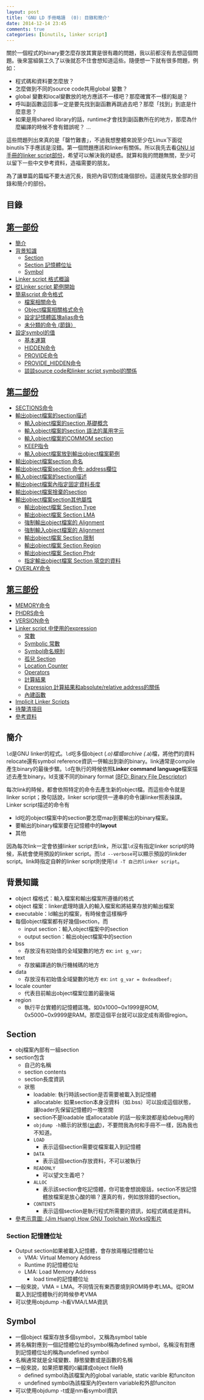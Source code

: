 ```yaml
---
layout: post
title: 'GNU LD 手冊略讀  (0): 目錄和簡介'
date: 2014-12-14 23:45
comments: true
categories: [binutils, linker script]
---
```

關於一個程式的binary要怎麼存放其實是很有趣的問題，我以前都沒有去想這個問題。後來當組裝工久了以後就忍不住會想知道這些。隨便想一下就有很多問題，例如：

* 程式碼和資料要怎麼放？
* 怎麼做到不同的source code共用global 變數？
* global 變數和local變數放的地方應該不一樣吧？那麼確實不一樣的點是？
* 呼叫副函數這回事一定是要先找到副函數再跳過去吧？那麼「找到」到底是什麼意思？
* 如果是用shared library的話，runtime才會找到副函數所在的地方，那麼為什麼編譯的時候不會有錯誤呢？
...

這些問題列出來真的是「罄竹難書」，不過我想整體來說至少在Linux下面從binutils下手應該是沒錯。第一個問題應該和linker有關係。所以我先去看[GNU ld手冊的linker script部份](https://sourceware.org/binutils/docs/ld/Scripts.html#Scripts)，希望可以解決我的疑惑。就算和我的問題無關，至少可以留下一些中文參考資料，造福需要的朋友。

為了讓單篇的篇幅不要太過冗長，我把內容切割成幾個部份。這邊就先放全部的目錄和簡介的部份。

## 目錄
## [第一部份](http://wen00072.github.io/blog/2014/12/14/study-on-the-linker-script-1/)

* [簡介](#intro)
* [背景知識](#bkg)
	* [Section](#bkg-sec)
	* [Section 記憶體位址](#bkg-layout)
	* [Symbol](#bkg-sym)
* [Linker script 格式概論](http://wen00072.github.io/blog/2014/12/14/study-on-the-linker-script-1/#fmt)
* [從Linker script 範例開始](http://wen00072.github.io/blog/2014/12/14/study-on-the-linker-script-1/#ex)
* [簡易script 命令格式](http://wen00072.github.io/blog/2014/12/14/study-on-the-linker-script-1/#cmd)
  * [檔案相關命令](http://wen00072.github.io/blog/2014/12/14/study-on-the-linker-script-1/#cmd-file)
  * [Object檔案相關格式命令](http://wen00072.github.io/blog/2014/12/14/study-on-the-linker-script-1/#cmd-obj)
  * [設定記憶體區塊alias命令](http://wen00072.github.io/blog/2014/12/14/study-on-the-linker-script-1/#cmd-alias)
  * [未分類的命令 (節錄）](http://wen00072.github.io/blog/2014/12/14/study-on-the-linker-script-1/#cmd-misc)
* [設定symbol的值](http://wen00072.github.io/blog/2014/12/14/study-on-the-linker-script-1/#assign)
  * [基本運算](http://wen00072.github.io/blog/2014/12/14/study-on-the-linker-script-1/#assign-op)
  * [HIDDEN命令](http://wen00072.github.io/blog/2014/12/14/study-on-the-linker-script-1/#assign-hid)
  * [PROVIDE命令](http://wen00072.github.io/blog/2014/12/14/study-on-the-linker-script-1/#assign-prov)
  * [PROVIDE_HIDDEN命令](http://wen00072.github.io/blog/2014/12/14/study-on-the-linker-script-1/#assign-hid-prov)
  * [談談source code和linker script symbol的關係](http://wen00072.github.io/blog/2014/12/14/study-on-the-linker-script-1/#assign-src)


## [第二部份](http://wen00072.github.io/blog/2014/12/14/study-on-the-linker-script-2-setcion-command)

* [SECTIONS命令](http://wen00072.github.io/blog/2014/12/14/study-on-the-linker-script-2-setcion-command/#sec)
* [輸出object檔案的section描述](http://wen00072.github.io/blog/2014/12/14/study-on-the-linker-script-2-setcion-command/#sec-output-desc)
	* [輸入object檔案的section 基礎概念](http://wen00072.github.io/blog/2014/12/14/study-on-the-linker-script-2-setcion-command/#sec-input-desc-basic)
	* [輸入object檔案的section 語法的萬用字元](http://wen00072.github.io/blog/2014/12/14/study-on-the-linker-script-2-setcion-command/#sec-input-desc-wildcard)
	* [輸入object檔案的COMMOM section](http://wen00072.github.io/blog/2014/12/14/study-on-the-linker-script-2-setcion-command/#sec-input-desc-comm)
	* [KEEP指令](http://wen00072.github.io/blog/2014/12/14/study-on-the-linker-script-2-setcion-command/#sec-input-desc-keep)
	* [輸入object檔案放到輸出object檔案範例](http://wen00072.github.io/blog/2014/12/14/study-on-the-linker-script-2-setcion-command/#sec-input-desc-ex)
* [輸出object檔案section 命名](http://wen00072.github.io/blog/2014/12/14/study-on-the-linker-script-2-setcion-command/#sec-output-name)
* [輸出object檔案section 命令: address欄位](http://wen00072.github.io/blog/2014/12/14/study-on-the-linker-script-2-setcion-command/#sec-output-addr)
* [輸入object檔案的section描述](http://wen00072.github.io/blog/2014/12/14/study-on-the-linker-script-2-setcion-command/#sec-input-desc)
* [輸出object檔案內指定固定資料長度](http://wen00072.github.io/blog/2014/12/14/study-on-the-linker-script-2-setcion-command/#sec-output-data)
* [輸出object檔案捨棄的section](http://wen00072.github.io/blog/2014/12/14/study-on-the-linker-script-2-setcion-command/#sec-output-discard)
* [輸出object檔案section其他屬性](http://wen00072.github.io/blog/2014/12/14/study-on-the-linker-script-2-setcion-command/#sec-output-attr)
	* [輸出object檔案 Section Type](http://wen00072.github.io/blog/2014/12/14/study-on-the-linker-script-2-setcion-command/#sec-output-attr-type)
	* [輸出object檔案 Section LMA](http://wen00072.github.io/blog/2014/12/14/study-on-the-linker-script-2-setcion-command/#sec-output-attr-lma)
	* [強制輸出object檔案的 Alignment](http://wen00072.github.io/blog/2014/12/14/study-on-the-linker-script-2-setcion-command/#sec-output-attr-output-align)
	* [強制輸入object檔案的 Alignment](http://wen00072.github.io/blog/2014/12/14/study-on-the-linker-script-2-setcion-command/#sec-output-attr-input-align)
	* [輸出object檔案 Section 限制](http://wen00072.github.io/blog/2014/12/14/study-on-the-linker-script-2-setcion-command/#sec-output-attr-limit)
	* [輸出object檔案 Section Region](http://wen00072.github.io/blog/2014/12/14/study-on-the-linker-script-2-setcion-command/#sec-output-attr-region)
	* [輸出object檔案 Section Phdr](http://wen00072.github.io/blog/2014/12/14/study-on-the-linker-script-2-setcion-command/#sec-output-attr-output-phdr)
	* [指定輸出object檔案 Section 填空的資料](http://wen00072.github.io/blog/2014/12/14/study-on-the-linker-script-2-setcion-command/#sec-output-attr-output-fill)
* [OVERLAY命令](http://wen00072.github.io/blog/2014/12/14/study-on-the-linker-script-2-setcion-command/#sec-overlay)


## [第三部份](http://wen00072.github.io/blog/2014/12/15/study-on-the-linker-script-3/)

* [MEMORY命令](http://wen00072.github.io/blog/2014/12/15/study-on-the-linker-script-3/#mem)
* [PHDRS命令](http://wen00072.github.io/blog/2014/12/15/study-on-the-linker-script-3/#phdr)
* [VERSION命令](http://wen00072.github.io/blog/2014/12/15/study-on-the-linker-script-3/#ver)
* [Linker script 中使用的expression](http://wen00072.github.io/blog/2014/12/15/study-on-the-linker-script-3/#expr)
	* [常數](http://wen00072.github.io/blog/2014/12/15/study-on-the-linker-script-3/#expr-const)
	* [Symbolic 常數](http://wen00072.github.io/blog/2014/12/15/study-on-the-linker-script-3/#expr-sym-const)
	* [Symbol命名規則](http://wen00072.github.io/blog/2014/12/15/study-on-the-linker-script-3/#expr-sym)
	* [孤兒 Section](http://wen00072.github.io/blog/2014/12/15/study-on-the-linker-script-3/#expr-oph-sec)
	* [Location Counter](http://wen00072.github.io/blog/2014/12/15/study-on-the-linker-script-3/#expr-lcnt)
	* [Operators](http://wen00072.github.io/blog/2014/12/15/study-on-the-linker-script-3/#expr-op)
	* [計算結果](http://wen00072.github.io/blog/2014/12/15/study-on-the-linker-script-3/#expr-eval)
	* [Expression 計算結果和absolute/relative address的關係](http://wen00072.github.io/blog/2014/12/15/study-on-the-linker-script-3/#expr-sec)
	* [內建函數](http://wen00072.github.io/blog/2014/12/15/study-on-the-linker-script-3/#expr-btfun)
* [Implicit Linker Scripts](http://wen00072.github.io/blog/2014/12/15/study-on-the-linker-script-3/#imp)
* [待釐清項目](http://wen00072.github.io/blog/2014/12/15/study-on-the-linker-script-3/#todo)
* [參考資料](http://wen00072.github.io/blog/2014/12/15/study-on-the-linker-script-3/#ref)



<a name="intro"></a>
## 簡介
`ld`是GNU linker的程式。`ld`吃多個object (*.o)檔或archive (*.a)檔，將他們的資料relocate還有symbol reference資訊一併輸出到新的binary。link通常是compile產生binary的最後步驟。`ld`在執行的時候依照**Linker command language**檔案描述去產生binary。ld支援不同的binary format [(BFD: Binary File Descriptor)](https://sourceware.org/binutils/docs/ld/BFD.html#BFD)

每次link的時候，都會依照特定的命令去產生新的object檔。而這些命令就是linker script；換句話說，linker script提供一連串的命令讓linker照表操課。Linker script描述的命令有

* ld吃的object檔案中的section要怎麼map到要輸出的binary檔案。
* 要輸出的binary檔案要在記憶體中的**layout**
* 其他

因為每次link一定會依據linker script去link，所以當`ld`沒有指定linker script的時候，系統會使用預設的linker script。而`ld --verbose`可以顯示預設的linkder script。link時指定自幹的linker script則使用`ld -T 自己的linker script`。


<a name="bkg"></a>
## 背景知識

* object 檔格式：輸入檔案和輸出檔案所遵循的格式
* object 檔案：linker處理時讀入的輸入檔案和將結果存放的輸出檔案
* executable：ld輸出的檔案，有時候會這樣稱呼
* 每個object檔案都有好幾個section，而
  * input section：輸入object檔案中的section
  * output section：輸出object檔案中的section
* bss
  * 存放沒有初始值的全域變數的地方 ex: `int g_var;`
* text
  * 存放編譯過的執行機械碼的地方
* data
  * 存放沒有初始值全域變數的地方 ex: `int g_var = 0xdeadbeef;`
* locale counter
  * 代表目前輸出object檔案位置的最後端
* region 
  * 執行平台實體的記憶體區塊。如0x1000~0x1999是ROM, 0x5000~0x9999是RAM。那麼這個平台就可以設定成有兩個region。
  

<a name="bkg-sec"></a>
## Section

* obj檔案內部有一組section
* section包含
  * 自己的名稱
  * section contents
  * section長度資訊
  * 狀態
    * loadable: 執行時該section是否需要被載入到記憶體
    * allocatable: 如果section本身沒資料（如.bss）可以設成這個狀態，讓loader先保留記憶體的一塊空間
    * section不是loadable 或allocatable 的話一般來說都是給debug用的
    * `objdump -h`顯示的狀態([出處](http://stackoverflow.com/questions/11196048/flags-in-objdump-output-of-object-file))，不要問我為何和手冊不一樣，因為我也不知道。
    * `LOAD`
      * 表示這個section需要從檔案載入到記憶體
    * `DATA`
      * 表示這個section存放資料，不可以被執行
    * `READONLY`
      * 可以望文生義吧？
    * `ALLOC`
      * 表示該section會吃記憶體，你可能會想說廢話，section不放記憶體放檔案是放心酸的嘛？還真的有，例如放除錯的section。
    * `CONTENTS`
      * 表示這個section是執行程式所需要的資訊，如程式碼或是資料。
* [參考示意圖: (Jim Huang) How GNU Toolchain Works投影片 ](http://www.slideshare.net/jserv/from-source-to-binary-how-gnu-toolchain-works/46)

<a name="bkg-layout"></a>
### Section 記憶體位址

* Output section如果被載入記憶體，會存放兩種記憶體位址
	* VMA: Virtual Memory Address
  	* Runtime 的記憶體位址
  * LMA: Load Memory Address
  	* load time的記憶體位址
* 一般來說，VMA = LMA。不同情況有東西要燒到ROM時參考LMA。從ROM載入到記憶體執行的時候參考VMA
* 可以使用objdump -h看VMA/LMA資訊
	
<a name="bkg-sym"></a>
## Symbol

* 一個object 檔案存放多個symbol，又稱為symbol table
* 將名稱對應到一個記憶體位址的symbol稱為defined symbol，名稱沒有對應到記憶體位址的稱為undefined symbol
* 名稱通常就是全域變數、靜態變數或是函數的名稱
* 一般來說，如果把單獨的c編譯成object file時
	* defined symbol為該檔案內的global variable, static varible 和funciton
  * undefined symbol為該檔案內的extern variable和外部funciton
* 可以使用objdump -t或是nm看symbol資訊
